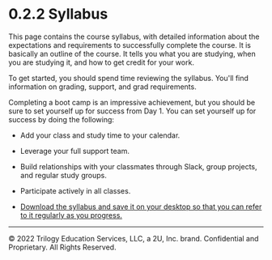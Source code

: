 # 0.2.2 Syllabus

This page contains the course syllabus, with detailed information about the expectations and requirements to successfully complete the course. It is basically an outline of the course. It tells you what you are studying, when you are studying it, and how to get credit for your work.

To get started, you should spend time reviewing the syllabus. You'll find information on grading, support, and grad requirements.

Completing a boot camp is an impressive achievement, but you should be sure to set yourself up for success from Day 1. You can set yourself up for success by doing the following:

* Add your class and study time to your calendar.

* Leverage your full support team.

* Build relationships with your classmates through Slack, group projects, and regular study groups.

* Participate actively in all classes.

* [Download the syllabus and save it on your desktop so that you can refer to it regularly as you progress.](https://courses.bootcampspot.com/courses/1750/files/1635467/download?download_frd=1)

---
© 2022 Trilogy Education Services, LLC, a 2U, Inc. brand. Confidential and Proprietary. All Rights Reserved.
